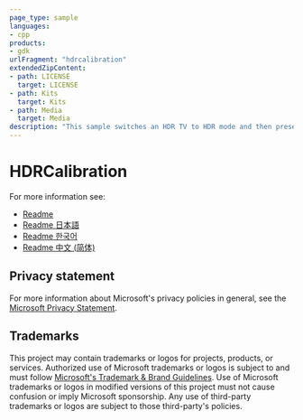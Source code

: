 ```yaml
---
page_type: sample
languages:
- cpp
products:
- gdk
urlFragment: "hdrcalibration"
extendedZipContent:
- path: LICENSE
  target: LICENSE
- path: Kits
  target: Kits
- path: Media
  target: Media
description: "This sample switches an HDR TV to HDR mode and then presents the user with several calibration options to adjust the visible detail in brights and darks, the overall brightness and color saturation of the image."
---
```


# HDRCalibration

For more information see: 
- [Readme](https://github.com/microsoft/Xbox-GDK-Samples/blob/main/Samples/Graphics/HDRCalibration/readme_en-us.md)
- [Readme 日本語](https://github.com/microsoft/Xbox-GDK-Samples/blob/main/Samples/Graphics/HDRCalibration/readme_ja-jp.md)
- [Readme 한국어](https://github.com/microsoft/Xbox-GDK-Samples/blob/main/Samples/Graphics/HDRCalibration/readme_ko-kr.md)
- [Readme 中文 (简体)](https://github.com/microsoft/Xbox-GDK-Samples/blob/main/Samples/Graphics/HDRCalibration/readme_zh-cn.md)

## Privacy statement

For more information about Microsoft's privacy policies in general, see the [Microsoft Privacy Statement](https://privacy.microsoft.com/privacystatement/).

## Trademarks

This project may contain trademarks or logos for projects, products, or services. Authorized use of Microsoft trademarks or logos is subject to and must follow [Microsoft's Trademark & Brand Guidelines](https://www.microsoft.com/en-us/legal/intellectualproperty/trademarks/usage/general). Use of Microsoft trademarks or logos in modified versions of this project must not cause confusion or imply Microsoft sponsorship. Any use of third-party trademarks or logos are subject to those third-party's policies.
